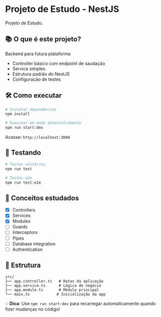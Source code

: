 # Projeto de Estudo - NestJS

Projeto de Estudo.

## 📚 O que é este projeto?

Backend para futura plataforma
- Controller básico com endpoint de saudação
- Service simples
- Estrutura padrão do NestJS
- Configuração de testes

## 🛠️ Como executar

```bash
# Instalar dependências
npm install

# Executar em modo desenvolvimento
npm run start:dev
```

Acesse: `http://localhost:3000`

## 🧪 Testando

```bash
# Testes unitários
npm run test

# Testes e2e
npm run test:e2e
```

## 📖 Conceitos estudados

- [x] Controllers
- [x] Services
- [x] Modules
- [ ] Guards
- [ ] Interceptors
- [ ] Pipes
- [ ] Database integration
- [ ] Authentication

## 📁 Estrutura

```
src/
├── app.controller.ts   # Rotas da aplicação
├── app.service.ts      # Lógica de negócio
├── app.module.ts       # Módulo principal
└── main.ts            # Inicialização da app
```

💡 **Dica**: Use `npm run start:dev` para recarregar automaticamente quando fizer mudanças no código!
